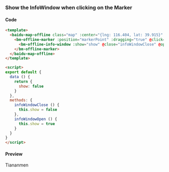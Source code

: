 <template lang="md">

# Marker Overlay

`BmMarker`

## Instance Properties

|name|type|default|description|
|------|-----|-----|----|
|position|Point||The position of the marker.|
|offset|Size||The offset of the marker.|
|icon|Icon||The marker icon.|
|massClear|Boolean|true|Whether remove this overlay or not when `map.clearOverlays` is called.|
|dragging|Boolean|false|Allow to drag on the map.|
|clicking|Boolean|true|Allow to click on the map.|
|raiseOnDrag|Boolean|false|Enable the raising effect when dragging the marker.|
|draggingCursor|String||Set the cursor of marker when dragging it.|
|rotation|Number||Rotation degree.|
|shadow|Icon||Shadow icon.|
|title|String||The title of the marker.|
|label|Label||The label of the marker.|
|animation|String||Animation effects.|
|top|Boolean|false|Set whether the marker is at the top of others.|
|zIndex|Number|0|Set z-index of the marker.|

## Events

|name|parameter|description|
|------|----|----|
|click|event{type, target}|Triggers when clicking on the marker.|
|dblclick|event{type, target, point,pixel}|Triggers when double clicking on the marker.|
|mousedown|event{type, target, point,pixel}|Triggers when press down the mouse on the marker.|
|mouseup|event{type, target, point,pixel}|Triggers when release the mouse on the marker.|
|mouseout|event{type, target, point,pixel}|Triggers when mouse pointer move out of the marker.|
|mouseover|event{type, target, point,pixel}|Triggers when mouse pointer move over the marker.|
|remove|event{type, target}|Triggers when the marker is removed.|
|infowindowclose|event{type, target}|Triggers when the info window is closed on the marker.|
|infowindowopen|event{type, target}|Triggers when the info window is opend on the marker.|
|dragstart|event{type, target}|Triggers when the drag start on the marker.|
|dragging|event{type, target, pixel, point}|Triggers when dragging the marker.|
|dragend|event{type, target, pixel, point}|Triggers when the drag is over.|
|rightclick|event{type, target}|Triggers when right click on the marker.|


## Examples

### Draggable Bouncing Marker with Label

#### Code

```html
<template>
  <baidu-map-offline class="map" :center="{lng: 116.404, lat: 39.915}" :zoom="15">
    <bm-offline-marker :position="{lng: 116.404, lat: 39.915}" :dragging="true" animation="BMAP_ANIMATION_BOUNCE">
      <bm-offline-label content="Tiananmen" :labelStyle="{color: 'red', fontSize : '24px'}" :offset="{width: -35, height: 30}"/>
    </bm-offline-marker>
  </baidu-map-offline>
</template>
```

#### Preview
<doc-preview>
  <baidu-map-offline class="map" :center="{lng: 116.404, lat: 39.915}" :zoom="15">
    <bm-offline-marker :position="markerPoint" :dragging="true" animation="BMAP_ANIMATION_BOUNCE">
      <bm-offline-label content="Tiananmen" :labelStyle="{color: '#f33', fontSize : '12px'}" :offset="{width: -35, height: 30}"/>
    </bm-offline-marker>
  </baidu-map-offline>
</doc-preview>

### Custom icon of the marker

#### Code

```html
<template>
  <baidu-map-offline class="map" :center="{lng: 116.404, lat: 39.915}" :zoom="15">
    <bm-offline-marker :position="markerPoint" :dragging="true" animation="BMAP_ANIMATION_BOUNCE" :icon="{url: 'http://developer.baidu.com/map/jsdemo/img/fox.gif', size: {width: 300, height: 157}}"></bm-offline-marker>
  </baidu-map-offline>
</template>
```

#### Preview
<doc-preview>
  <baidu-map-offline class="map" :center="{lng: 116.404, lat: 39.915}" :zoom="15">
    <bm-offline-marker :position="markerPoint" :icon="markerIcon"></bm-offline-marker>
  </baidu-map-offline>
</doc-preview>
</template>

### Show the InfoWindow when clicking on the Marker

#### Code

```html
<template>
  <baidu-map-offline class="map" :center="{lng: 116.404, lat: 39.915}" :zoom="15">
    <bm-offline-marker :position="markerPoint" :dragging="true" @click="infoWindowOpen">
      <bm-offline-info-window :show="show" @close="infoWindowClose" @open="infoWindowOpen">Tiananmen</bm-offline-info-window>
    </bm-offline-marker>
  </baidu-map-offline>
</template>

<script>
export default {
  data () {
    return {
      show: false
    }
  },
  methods: {
    infoWindowClose () {
      this.show = false
    },
    infoWindowOpen () {
      this.show = true
    }
  }
}
</script>
```

#### Preview
<doc-preview>
  <baidu-map-offline class="map" :center="{lng: 116.404, lat: 39.915}" :zoom="15">
    <bm-offline-marker :position="{lng: 116.404, lat: 39.915}" :dragging="true" @click="infoWindowOpen">
      <bm-offline-info-window :show="infoWindow.show" @close="infoWindowClose" @open="infoWindowOpen">Tiananmen</bm-offline-info-window>
    </bm-offline-marker>
  </baidu-map-offline>
</doc-preview>


<script>
export default {
  data () {
    return {
      infoWindow: {
        show: true
      },
      markerIcon: {
        url: 'http://developer.baidu.com/map/jsdemo/img/fox.gif',
        size: {width: 300, height: 157}
      },
      markerLabel: {
        content: 'Marker Label',
        opts: {
          offset: {
            width: 20,
            height: -10
          }
        }
      },
      markerPoint: {
        lng: 116.404,
        lat: 39.915
      }
    }
  },
  methods: {
    infoWindowClose () {
      this.infoWindow.show = false
    },
    infoWindowOpen () {
      this.infoWindow.show = true
    }
  }
}
</script>